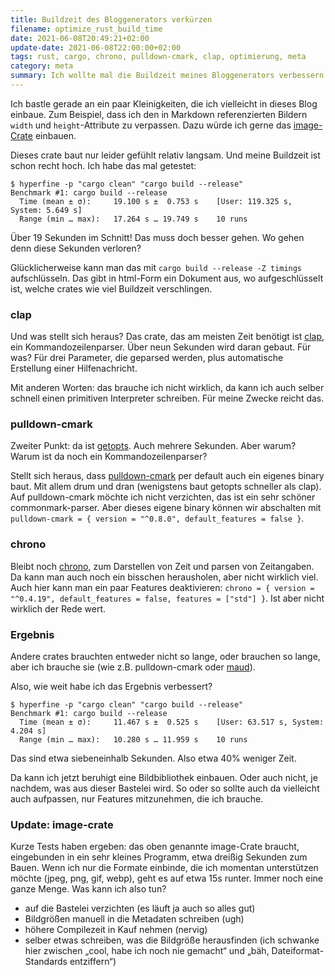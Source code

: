```yaml
---
title: Buildzeit des Bloggenerators verkürzen
filename: optimize_rust_build_time
date: 2021-06-08T20:49:21+02:00
update-date: 2021-06-08T22:00:00+02:00
tags: rust, cargo, chrono, pulldown-cmark, clap, optimierung, meta
category: meta
summary: Ich wollte mal die Buildzeit meines Bloggenerators verbessern. Es hat funktioniert.
---
```


Ich bastle gerade an ein paar Kleinigkeiten, die ich vielleicht in dieses Blog einbaue. Zum Beispiel, dass ich den in Markdown referenzierten Bildern `width` und `height`-Attribute zu verpassen. Dazu würde ich gerne das [image-Crate](https://crates.io/crates/image) einbauen.

Dieses crate baut nur leider gefühlt relativ langsam. Und meine Buildzeit ist schon recht hoch. Ich habe das mal getestet:

```
$ hyperfine -p "cargo clean" "cargo build --release"
Benchmark #1: cargo build --release
  Time (mean ± σ):     19.100 s ±  0.753 s    [User: 119.325 s, System: 5.649 s]
  Range (min … max):   17.264 s … 19.749 s    10 runs
```

Über 19 Sekunden im Schnitt! Das muss doch besser gehen. Wo gehen denn diese Sekunden verloren?

Glücklicherweise kann man das mit `cargo build --release -Z timings` aufschlüsseln. Das gibt in html-Form ein Dokument aus, wo aufgeschlüsselt ist, welche crates wie viel Buildzeit verschlingen.

### clap
Und was stellt sich heraus? Das crate, das am meisten Zeit benötigt ist [clap](https://crates.io/crates/clap), ein Kommandozeilenparser. Über neun Sekunden wird daran gebaut. Für was? Für drei Parameter, die geparsed werden, plus automatische Erstellung einer Hilfenachricht.

Mit anderen Worten: das brauche ich nicht wirklich, da kann ich auch selber schnell einen primitiven Interpreter schreiben. Für meine Zwecke reicht das.

### pulldown-cmark

Zweiter Punkt: da ist [getopts](https://crates.io/crates/getopts). Auch mehrere Sekunden. Aber warum? Warum ist da noch ein Kommandozeilenparser?

Stellt sich heraus, dass [pulldown-cmark](https://crates.io/crates/pulldown-cmark) per default auch ein eigenes binary baut. Mit allem drum und dran (wenigstens baut getopts schneller als clap). Auf pulldown-cmark möchte ich nicht verzichten, das ist ein sehr schöner commonmark-parser. Aber dieses eigene binary können wir abschalten mit `pulldown-cmark = { version = "^0.8.0", default_features = false }`.

### chrono

Bleibt noch [chrono](https://crates.io/crates/chrono), zum Darstellen von Zeit und parsen von Zeitangaben. Da kann man auch noch ein bisschen herausholen, aber nicht wirklich viel. Auch hier kann man ein paar Features deaktivieren: `chrono = { version = "^0.4.19", default_features = false, features = ["std"] }`. Ist aber nicht wirklich der Rede wert.

### Ergebnis

Andere crates brauchten entweder nicht so lange, oder brauchen so lange, aber ich brauche sie (wie z.B. pulldown-cmark oder [maud](https://crates.io/crates/maud)).

Also, wie weit habe ich das Ergebnis verbessert?

```
$ hyperfine -p "cargo clean" "cargo build --release"
Benchmark #1: cargo build --release
  Time (mean ± σ):     11.467 s ±  0.525 s    [User: 63.517 s, System: 4.204 s]
  Range (min … max):   10.280 s … 11.959 s    10 runs
```

Das sind etwa siebeneinhalb Sekunden. Also etwa 40% weniger Zeit.

Da kann ich jetzt beruhigt eine Bildbibliothek einbauen. Oder auch nicht, je nachdem, was aus dieser Bastelei wird. So oder so sollte auch da vielleicht auch aufpassen, nur Features mitzunehmen, die ich brauche.

### Update: image-crate

Kurze Tests haben ergeben: das oben genannte image-Crate braucht, eingebunden in ein sehr kleines Programm, etwa dreißig Sekunden zum Bauen. Wenn ich nur die Formate einbinde, die ich momentan unterstützen möchte (jpeg, png, gif, webp), geht es auf etwa 15s runter. Immer noch eine ganze Menge. Was kann ich also tun?

- auf die Bastelei verzichten (es läuft ja auch so alles gut)
- Bildgrößen manuell in die Metadaten schreiben (ugh)
- höhere Compilezeit in Kauf nehmen (nervig)
- selber etwas schreiben, was die Bildgröße herausfinden (ich schwanke hier zwischen „cool, habe ich noch nie gemacht“ und „bäh, Dateiformat-Standards entziffern“)
